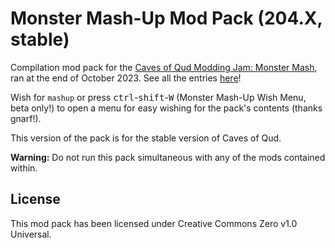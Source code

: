 # Monster Mash-Up Mod Pack (204.X, stable)
Compilation mod pack for the [Caves of Qud Modding Jam: Monster Mash](https://itch.io/jam/caves-of-qud-modding-jam-1/entries), ran at the end of October 2023. See all the entries [here](https://itch.io/jam/caves-of-qud-modding-jam-1/entries)!

Wish for `mashup` or press <kbd>ctrl</kbd>-<kbd>shift</kbd>-<kbd>W</kbd> (Monster Mash-Up Wish Menu, beta only!) to open a menu for easy wishing for the pack's contents (thanks gnarf!).

This version of the pack is for the stable version of Caves of Qud.

**Warning:** Do not run this pack simultaneous with any of the mods contained within.

## License

This mod pack has been licensed under Creative Commons Zero v1.0 Universal.
